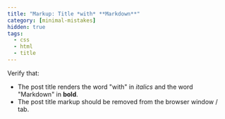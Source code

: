 ```yaml
---
title: "Markup: Title *with* **Markdown**"
category: [minimal-mistakes]
hidden: true
tags:
  - css
  - html
  - title
---
```


Verify that:

* The post title renders the word "with" in *italics* and the word "Markdown" in **bold**.
* The post title markup should be removed from the browser window / tab.
<!--stackedit_data:
eyJoaXN0b3J5IjpbLTIwMTUyNzYwMThdfQ==
-->
